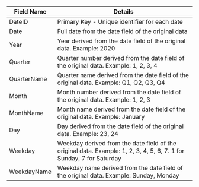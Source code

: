 | Field Name | Details |
|---|---|
| DateID | Primary Key - Unique identifier for each date |
| Date | Full date from the date field of the original data |
| Year | Year derived from the date field of the original data. Example: 2020 |
| Quarter | Quarter number derived from the date field of the original data. Example: 1, 2, 3, 4 |
| QuarterName | Quarter name derived from the date field of the original data. Example: Q1, Q2, Q3, Q4 |
| Month | Month number derived from the date field of the original data. Example: 1, 2, 3 |
| MonthName | Month name derived from the date field of the original data. Example: January |
| Day | Day derived from the date field of the original data. Example: 23, 24 |
| Weekday | Weekday derived from the date field of the original data. Example: 1, 2, 3, 4, 5, 6, 7. 1 for Sunday, 7 for Saturday |
| WeekdayName | Weekday name derived from the date field of the original data. Example: Sunday, Monday |
